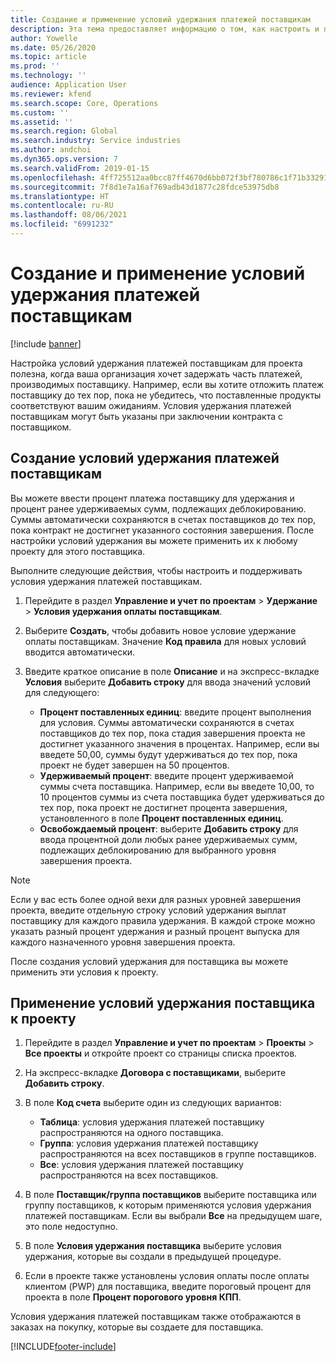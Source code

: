 ```yaml
---
title: Создание и применение условий удержания платежей поставщикам
description: Эта тема предоставляет информацию о том, как настроить и поддерживать условия удержания платежей поставщикам.
author: Yowelle
ms.date: 05/26/2020
ms.topic: article
ms.prod: ''
ms.technology: ''
audience: Application User
ms.reviewer: kfend
ms.search.scope: Core, Operations
ms.custom: ''
ms.assetid: ''
ms.search.region: Global
ms.search.industry: Service industries
ms.author: andchoi
ms.dyn365.ops.version: 7
ms.search.validFrom: 2019-01-15
ms.openlocfilehash: 4ff725512aa0bcc87ff4670d6bb072f3bf780786c1f71b332914887f4d4ccf13
ms.sourcegitcommit: 7f8d1e7a16af769adb43d1877c28fdce53975db8
ms.translationtype: HT
ms.contentlocale: ru-RU
ms.lasthandoff: 08/06/2021
ms.locfileid: "6991232"
---
```

# <a name="create-and-apply-vendor-payment-retention-terms"></a>Создание и применение условий удержания платежей поставщикам

[!include [banner](../includes/banner.md)] 

Настройка условий удержания платежей поставщикам для проекта полезна, когда ваша организация хочет задержать часть платежей, производимых поставщику. Например, если вы хотите отложить платеж поставщику до тех пор, пока не убедитесь, что поставленные продукты соответствуют вашим ожиданиям. Условия удержания платежей поставщикам могут быть указаны при заключении контракта с поставщиком.

## <a name="create-vendor-payment-retention-terms"></a>Создание условий удержания платежей поставщикам

Вы можете ввести процент платежа поставщику для удержания и процент ранее удерживаемых сумм, подлежащих деблокированию. Суммы автоматически сохраняются в счетах поставщиков до тех пор, пока контракт не достигнет указанного состояния завершения. После настройки условий удержания вы можете применить их к любому проекту для этого поставщика.

Выполните следующие действия, чтобы настроить и поддерживать условия удержания платежей поставщикам. 

1. Перейдите в раздел **Управление и учет по проектам** > **Удержание** > **Условия удержания оплаты поставщикам**.
2. Выберите **Создать**, чтобы добавить новое условие удержание оплаты поставщикам. Значение **Код правила** для новых условий вводится автоматически. 
3. Введите краткое описание в поле **Описание** и на экспресс-вкладке **Условия** выберите **Добавить строку** для ввода значений условий для следующего:

   - **Процент поставленных единиц**: введите процент выполнения для условия. Суммы автоматически сохраняются в счетах поставщиков до тех пор, пока стадия завершения проекта не достигнет указанного значения в процентах. Например, если вы введете 50,00, суммы будут удерживаться до тех пор, пока проект не будет завершен на 50 процентов.
   - **Удерживаемый процент**: введите процент удерживаемой суммы счета поставщика. Например, если вы введете 10,00, то 10 процентов суммы из счета поставщика будет удерживаться до тех пор, пока проект не достигнет процента завершения, установленного в поле **Процент поставленных единиц**.
   - **Освобождаемый процент**: выберите **Добавить строку** для ввода процентной доли любых ранее удерживаемых сумм, подлежащих деблокированию для выбранного уровня завершения проекта.

> [!NOTE]
> Если у вас есть более одной вехи для разных уровней завершения проекта, введите отдельную строку условий удержания выплат поставщику для каждого правила удержания. В каждой строке можно указать разный процент удержания и разный процент выпуска для каждого назначенного уровня завершения проекта.

После создания условий удержания для поставщика вы можете применить эти условия к проекту.

## <a name="apply-vendor-retention-terms-to-a-project"></a>Применение условий удержания поставщика к проекту

1. Перейдите в раздел **Управление и учет по проектам** > **Проекты** > **Все проекты** и откройте проект со страницы списка проектов.
2. На экспресс-вкладке **Договора с поставщиками**, выберите **Добавить строку**.
3. В поле **Код счета** выберите один из следующих вариантов: 

   - **Таблица**: условия удержания платежей поставщику распространяются на одного поставщика.
   - **Группа**: условия удержания платежей поставщику распространяются на всех поставщиков в группе поставщиков.
   - **Все**: условия удержания платежей поставщику распространяются на всех поставщиков.

4. В поле **Поставщик/группа поставщиков** выберите поставщика или группу поставщиков, к которым применяются условия удержания платежей поставщикам. Если вы выбрали **Все** на предыдущем шаге, это поле недоступно.
5. В поле **Условия удержания поставщика** выберите условия удержания, которые вы создали в предыдущей процедуре.
6. Если в проекте также установлены условия оплаты после оплаты клиентом (PWP) для поставщика, введите пороговый процент для проекта в поле **Процент порогового уровня КПП**.

Условия удержания платежей поставщикам также отображаются в заказах на покупку, которые вы создаете для поставщика.


[!INCLUDE[footer-include](../includes/footer-banner.md)]